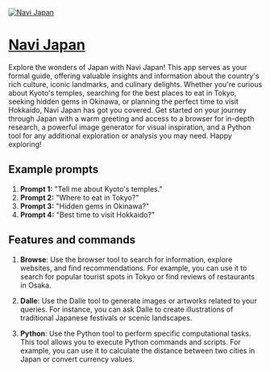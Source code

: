 [![Navi Japan](https://files.oaiusercontent.com/file-5CeCX5LfKDJovy8BozCZDz5t?se=2123-10-16T19%3A53%3A18Z&sp=r&sv=2021-08-06&sr=b&rscc=max-age%3D31536000%2C%20immutable&rscd=attachment%3B%20filename%3D9c896aaf-2c02-49b6-9ca0-d4b3b98fddb0.png&sig=WtHodHCoACSoKKuwEBiJVMjcZib%2Bpgr/4L%2BFE6E%2BqTI%3D)](https://chat.openai.com/g/g-sf1QsRLuy-navi-japan)

# [Navi Japan](https://chat.openai.com/g/g-sf1QsRLuy-navi-japan)

Explore the wonders of Japan with Navi Japan! This app serves as your formal guide, offering valuable insights and information about the country's rich culture, iconic landmarks, and culinary delights. Whether you're curious about Kyoto's temples, searching for the best places to eat in Tokyo, seeking hidden gems in Okinawa, or planning the perfect time to visit Hokkaido, Navi Japan has got you covered. Get started on your journey through Japan with a warm greeting and access to a browser for in-depth research, a powerful image generator for visual inspiration, and a Python tool for any additional exploration or analysis you may need. Happy exploring!

## Example prompts

1. **Prompt 1:** "Tell me about Kyoto's temples."
2. **Prompt 2:** "Where to eat in Tokyo?"
3. **Prompt 3:** "Hidden gems in Okinawa?"
4. **Prompt 4:** "Best time to visit Hokkaido?"

## Features and commands

1. **Browse**: Use the browser tool to search for information, explore websites, and find recommendations. For example, you can use it to search for popular tourist spots in Tokyo or find reviews of restaurants in Osaka.

2. **Dalle**: Use the Dalle tool to generate images or artworks related to your queries. For instance, you can ask Dalle to create illustrations of traditional Japanese festivals or scenic landscapes.

3. **Python**: Use the Python tool to perform specific computational tasks. This tool allows you to execute Python commands and scripts. For example, you can use it to calculate the distance between two cities in Japan or convert currency values.
